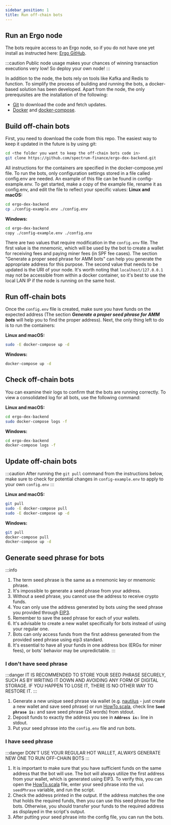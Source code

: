 ```yaml
---
sidebar_position: 1
title: Run off-chain bots
---
```


## Run an Ergo node

The bots require access to an Ergo node, so if you do not have one yet install as instructed here: [Ergo GitHub](https://github.com/ergoplatform/ergo).

:::caution
Public node usage makes your chances of winning transaction executions very low! 
So deploy your own node!
:::

In addition to the node, the bots rely on tools like Kafka and Redis to function. To simplify the process of building and running the bots, a docker-based solution has been developed. Apart from the node, the only prerequisites are the installation of the following:
- [Git](https://git-scm.com/) to download the code and fetch updates.
- [Docker](https://www.docker.com/get-started) and [docker-compose](https://docs.docker.com/compose/install/).

## Build off-chain bots

First, you need to download the code from this repo. The easiest way to keep it updated in the future is by using git:

```bash
cd <the folder you want to keep the off-chain bots code in>
git clone https://github.com/spectrum-finance/ergo-dex-backend.git
```

All instructions for the containers are specified in the docker-compose.yml file. To run the bots, only configuration settings stored in a file called config.env are needed. An example of this file can be found in config-example.env. To get started, make a copy of the example file, rename it as config.env, and edit the file to reflect your specific values:
**Linux and macOS:**

```bash
cd ergo-dex-backend
cp ./config-example.env ./config.env
```

**Windows:**

```bash
cd ergo-dex-backend
copy ./config-example.env ./config.env
```

There are two values that require modification in the `config.env` file. The first value is the mnemonic, which will be used by the bot to create a wallet for receiving fees and paying miner fees (in SPF fee cases). The section "Generate a proper seed phrase for AMM bots" can help you generate the appropriate address for this purpose. The second value that needs to be updated is the URI of your node. It's worth noting that `localhost/127.0.0.1` may not be accessible from within a docker container, so it's best to use the local LAN IP if the node is running on the same host.

## Run off-chain bots

Once the `config.env` file is created, make sure you have funds on the expected address (The section ***Generate a proper seed phrase for AMM bots*** will help you to find the proper address). Next, the only thing left to do is to run the containers:

**Linux and macOS:**

```bash
sudo -E docker-compose up -d
```

**Windows:**

```bash
docker-compose up -d
```

## Check off-chain bots

You can examine their logs to confirm that the bots are running correctly. To view a consolidated log for all bots, use the following command:

**Linux and macOS:**

```bash
cd ergo-dex-backend
sudo docker-compose logs -f
```

**Windows:**

```bash
cd ergo-dex-backend
docker-compose logs -f
```

## Update off-chain bots

:::caution
After running the `git pull` command from the instructions below, make sure to check for potential changes in `config-example.env` to apply to your own `config.env`
:::

**Linux and macOS:**

```bash
git pull
sudo -E docker-compose pull
sudo -E docker-compose up -d
```

**Windows:**

```bash
git pull
docker-compose pull
docker-compose up -d
```

## Generate seed phrase for bots

:::info
1. The term seed phrase is the same as a mnemonic key or mnemonic phrase.
2. It's impossible to generate a seed phrase from your address.
3. Without a seed phrase, you cannot use the address to receive crypto funds.
4. You can only use the address generated by bots using the seed phrase you provided through [EIP3](https://github.com/ergoplatform/eips/blob/master/eip-0003.md).
5. Remember to save the seed phrase for each of your wallets. 
6. It's advisable to create a new wallet specifically for bots instead of using your regular one.
7. Bots can only access funds from the first address generated from the provided seed phrase using eip3 standard.
8. It's essential to have all your funds in one address box (ERGs for miner fees), or bots' behavior may be unpredictable.
:::

### I don't have seed phrase

:::danger
IT IS RECOMMENDED TO STORE YOUR SEED PHRASE SECURELY, SUCH AS BY WRITING IT DOWN AND AVOIDING ANY FORM OF DIGITAL STORAGE. IF YOU HAPPEN TO LOSE IT, THERE IS NO OTHER WAY TO RESTORE IT.
:::

1. Generate a new unique seed phrase via wallet (e.g. [nautilus](https://chrome.google.com/webstore/detail/nautilus-wallet/gjlmehlldlphhljhpnlddaodbjjcchai) - just create a new wallet and save seed phrase) or run [HowTo.scala](https://github.com/spectrum-finance/ergo-dex-backend/blob/master/modules/amm-executor/src/test/scala/org/ergoplatfrom/dex/executor/amm/HowTo.scala), check line **`Seed phrase is:`** and save seed phrase (24 words) from stdout.
2. Deposit funds to exactly the address you see in **`Address is:`** line in stdout.
3. Put your seed phrase into the `config.env` file and run bots.

### I have seed phrase

:::danger
DON'T USE YOUR REGULAR HOT WALLET, ALWAYS GENERATE NEW ONE TO RUN OFF-CHAIN BOTS
:::

1. It is important to make sure that you have sufficient funds on the same address that the bot will use. The bot will always utilize the first address from your wallet, which is generated using EIP3. To verify this, you can open the [HowTo.scala](https://github.com/spectrum-finance/ergo-dex-backend/blob/master/modules/amm-executor/src/test/scala/org/ergoplatfrom/dex/executor/amm/HowTo.scala) file, enter your seed phrase into the `val seedPhrase` variable, and run the script.
2. Check the address printed in the output. If the address matches the one that holds the required funds, then you can use this seed phrase for the bots. Otherwise, you should transfer your funds to the required address as displayed in the script's output.
3. After putting your seed phrase into the config file, you can run the bots.
